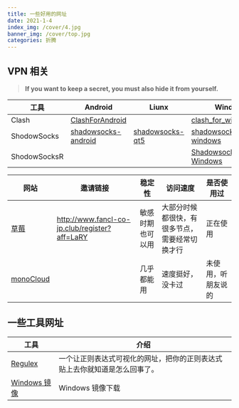 ```yaml
---
title: 一些好用的网址
date: 2021-1-4
index_img: /cover/4.jpg
banner_img: /cover/top.jpg
categories: 折腾
---
```




## VPN 相关

> **If you want to keep a secret, you must also hide it from yourself.**

| 工具         | Android                                                      | Liunx                                                        | Windows                                                      |
| ------------ | ------------------------------------------------------------ | ------------------------------------------------------------ | ------------------------------------------------------------ |
| Clash        | [ClashForAndroid](https://github.com/Kr328/ClashForAndroid)  |                                                              | [clash_for_windows_pkg](https://github.com/Fndroid/clash_for_windows_pkg) |
| ShodowSocks  | [shadowsocks-android](https://github.com/shadowsocks/shadowsocks-android) | [shadowsocks-qt5](https://github.com/shadowsocks/shadowsocks-qt5) | [shadowsocks-windows](https://github.com/shadowsocks/shadowsocks-windows) |
| ShodowSocksR |                                                              |                                                              | [ShadowsocksR-Windows](https://github.com/HMBSbige/ShadowsocksR-Windows) |

| 网站                                   | 邀请链接                                      | 稳定性           | 访问速度                                       | 是否使用过         |
| -------------------------------------- | --------------------------------------------- | ---------------- | ---------------------------------------------- | ------------------ |
| [草莓](https://caomei.jp/index)        | http://www.fancl-co-jp.club/register?aff=LaRY | 敏感时期也可以用 | 大部分时候都很快，有很多节点，需要经常切换才行 | 正在使用           |
| [monoCloud](https://www.monocloud.me/) |                                               | 几乎都能用       | 速度挺好，没卡过                               | 未使用，听朋友说的 |



## 一些工具网址

| 工具                                      | 介绍                                                         |
| ----------------------------------------- | ------------------------------------------------------------ |
| [Regulex](https://jex.im/regulex/)        | 一个让正则表达式可视化的网址，把你的正则表达式贴上去你就知道是怎么回事了。 |
| [Windows 镜像](https://msdn.itellyou.cn/) | Windows 镜像下载                                             |

